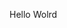 Hello Wolrd




























































































































































































































































































































































































































































































































































































































































































































































































































































































































































































































































































































































































































































































































































































































































































































































































































































































































































































































































































































































































































































































































































































































































































































































































































































































































































































































































































































































































































































































































































































































































































































































































































































































































































































































































































































































































































































































































































































































































































































































































































































































































































































































































































































































































































































































































































































































































































































































































